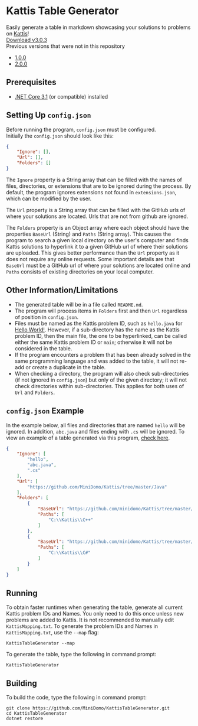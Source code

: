 # Kattis Table Generator
Easily generate a table in markdown showcasing your solutions to problems on [Kattis](https://open.kattis.com/)!  
[Download v3.0.3](https://github.com/minidomo/KattisTableGenerator/releases/tag/v3.0.3)  
Previous versions that were not in this repository
- [1.0.0](https://github.com/MiniDomo/Kattis/tree/v1.0.0/KattisTableGenerator)
- [2.0.0](https://github.com/MiniDomo/Kattis/tree/v2.0.0/KattisTableGenerator)

## Prerequisites
- [.NET Core 3.1](https://dotnet.microsoft.com/download) (or compatible) installed

## Setting Up `config.json`
Before running the program, `config.json` must be configured.  
Initially the `config.json` should look like this:
```json
{
    "Ignore": [],
    "Url": [],
    "Folders": []
}
```
The `Ignore` property is a String array that can be filled with the names of files, directories, or extensions that are to be ignored during the process. By default, the program ignores extensions not found in `extensions.json`, which can be modified by the user.

The `Url` property is a String array that can be filled with the GitHub urls of where your solutions are located. Urls that are not from github are ignored.  

The `Folders` property is an Object array where each object should have the properties `BaseUrl` (String) and `Paths` (String array). This causes the program to search a given local directory on the user's computer and finds Kattis solutions to hyperlink it to a given GitHub url of where their solutions are uploaded. This gives better performance than the `Url` property as it does not require any online requests. Some important details are that `BaseUrl` must be a GitHub url of where your solutions are located online and `Paths` consists of existing directories on your local computer.

## Other Information/Limitations
- The generated table will be in a file called `README.md`.
- The program will process items in `Folders` first and then `Url` regardless of position in `config.json`.
- Files must be named as the Kattis problem ID, such as `hello.java` for [Hello World!](https://open.kattis.com/problems/hello). However, if a sub-directory has the name as the Kattis problem ID, then the main file, the one to be hyperlinked, can be called either the same Kattis problem ID or `main`; otherwise it will not be considered in the table.
- If the program encounters a problem that has been already solved in the same programming language and was added to the table, it will not re-add or create a duplicate in the table.
- When checking a directory, the program will also check sub-directories (if not ignored in `config.json`) but only of the given directory; it will not check directories within sub-directories. This applies for both uses of `Url` and `Folders`.  

## `config.json` Example
In the example below, all files and directories that are named `hello` will be ignored. In addition, `abc.java` and files ending with `.cs` will be ignored. To view an example of a table generated via this program, [check here](https://github.com/minidomo/Kattis).
```json
{
    "Ignore": [
        "hello",
        "abc.java",
        ".cs"
    ],
    "Url": [
        "https://github.com/MiniDomo/Kattis/tree/master/Java"
    ],
    "Folders": [
        {
            "BaseUrl": "https://github.com/minidomo/Kattis/tree/master/C%2B%2B",
            "Paths": [
                "C:\\Kattis\\C++"
            ]
        },
        {
            "BaseUrl": "https://github.com/minidomo/Kattis/tree/master/C%23",
            "Paths": [
                "C:\\Kattis\\C#"
            ]
        }
    ]
}
```

## Running
To obtain faster runtimes when generating the table, generate all current Kattis problem IDs and Names. You only need to do this once unless new problems are added to Kattis. It is not recommended to manually edit `KattisMapping.txt`. To generate the problem IDs and Names in `KattisMapping.txt`, use the `--map` flag:
```shell
KattisTableGenerator --map
```
To generate the table, type the following in command prompt:
```shell
KattisTableGenerator
```

## Building
To build the code, type the following in command prompt:
```shell
git clone https://github.com/MiniDomo/KattisTableGenerator.git
cd KattisTableGenerator
dotnet restore
```